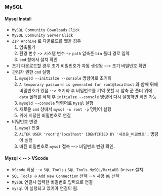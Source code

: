 ### MySQL

#### Mysql Install
- `MySQL Community Downloads` `Click`
- `MySQL Community Server` `Click`
- `ZIP Archive` 로 다운로드를 했을 경우
  1. 암축풀기
  2. 환경 변수 -> 시스템 변수 -> `path` 압축푼 `bin` 폴더 경로 입력
  3. `cmd` 창에서 설치 확인
- 초기 다운로드할 경우 초기 비밀번호가 자동 생성됨 --> 초기 비밀번호 확인
- 관리자 권한 `cmd` 실행
  1. `mysqld --initialze --console` 명령어로 초기화
  2. `A temporary password is generated for root@localhost` 와 함께 뒤에 비밀번호가 있음 --> 초기화 후 비밀번호를 기억 못할 시 압축 푼 폴더 위에 `data` 폴더를 삭제 후 `initialze --console` 명령어 다시 실행하면 확인 가능
  3. `mysqld --console` 명령어로 `Mysql` 실행
  4. 새로운 `cmd` 창에서 `mysql -u root -p` 명령어 실행
  5. 위에 저장한 비밀번호로 연결
- 비밀번호 변경
  1. `mysql` 연결
  2. `ALTER USER 'root'@'localhost' IDENTIFIED BY '새로운_비밀번호';` 명령어 실행
  3. 바뀐 비밀번호로 `mysql` 접속 --> 비밀번호 변경 확인.

#### Mysql < -- > VScode 
- `VScode` 확장 --> `SQL Tools` / `SQL Tools MySQL/MariaDB Driver` 설치
- `SQL Tools` -> `Add New Connection` 선택 --> 사용 `DB` 선택
- `MySQL` 연결시 입력한 비밀번호 입력으로 연결
- `mysql` 이 실행되고 있어야 연결이 됨.
